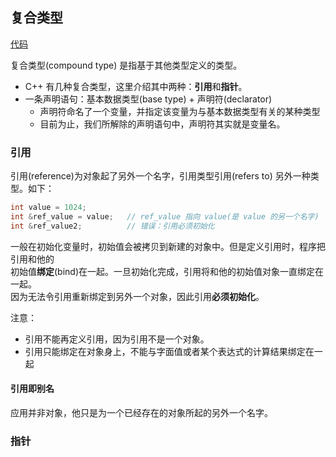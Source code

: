 ## 复合类型

[代码](../../chapter_2/section_3/main.cpp)

复合类型(compound type) 是指基于其他类型定义的类型。   
- C++ 有几种复合类型，这里介绍其中两种：**引用**和**指针**。
- 一条声明语句：基本数据类型(base type) + 声明符(declarator)
    - 声明符命名了一个变量，并指定该变量为与基本数据类型有关的某种类型
    - 目前为止，我们所解除的声明语句中，声明符其实就是变量名。
    
### 引用

引用(reference)为对象起了另外一个名字，引用类型引用(refers to) 另外一种类型。如下：
```c++
int value = 1024;
int &ref_value = value;   // ref_value 指向 value(是 value 的另一个名字)
int &ref_value2;          // 错误：引用必须初始化
```

一般在初始化变量时，初始值会被拷贝到新建的对象中。但是定义引用时，程序把引用和他的   
初始值**绑定**(bind)在一起。一旦初始化完成，引用将和他的初始值对象一直绑定在一起。   
因为无法令引用重新绑定到另外一个对象，因此引用**必须初始化**。

注意：
  - 引用不能再定义引用，因为引用不是一个对象。
  - 引用只能绑定在对象身上，不能与字面值或者某个表达式的计算结果绑定在一起

#### 引用即别名

应用并非对象，他只是为一个已经存在的对象所起的另外一个名字。


### 指针
    

